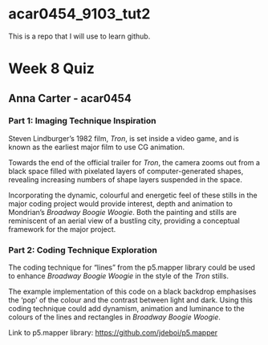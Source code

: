 # acar0454_9103_tut2

This is a repo that I will use to learn github.

# Week 8 Quiz
## Anna Carter - acar0454

### Part 1: Imaging Technique Inspiration

Steven Lindburger’s 1982 film, *Tron*, is set inside a video game, and is known as the earliest major film to use CG animation. 

Towards the end of the official trailer for *Tron*, the camera zooms out from a black space filled with pixelated layers of computer-generated shapes, revealing increasing numbers of shape layers suspended in the space. 

Incorporating the dynamic, colourful and energetic feel of these stills in the major coding project would provide interest, depth and animation to Mondrian’s *Broadway Boogie Woogie*. Both the painting and stills are reminiscent of an aerial view of a bustling city, providing a conceptual framework for the major project. 

### Part 2: Coding Technique Exploration

The coding technique for “lines” from the p5.mapper library could be used to enhance *Broadway Boogie Woogie* in the style of the *Tron* stills. 

The example implementation of this code on a black backdrop emphasises the ‘pop’ of the colour and the contrast between light and dark. Using this coding technique could add dynamism, animation and luminance to the colours of the lines and rectangles in *Broadway Boogie Woogie*.  


Link to p5.mapper library: https://github.com/jdeboi/p5.mapper 